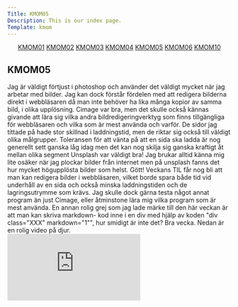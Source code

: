 ```yaml
---
Title: KMOM05
Description: This is our index page.
Template: kmom
---
```

<div class="leftmenue">
<ul>
<a href="%base_url%?report/kmom01">KMOM01</a>
<a href="%base_url%?report/kmom02">KMOM02</a>
<a href="%base_url%?report/kmom03">KMOM03</a>
<a href="%base_url%?report/kmom04">KMOM04</a>
<a class="active" href="%base_url%?report/kmom05">KMOM05</a>
<a href="%base_url%?report/kmom06">KMOM06</a>
<a href="%base_url%?report/kmom10">KMOM10</a>
</ul>
</div>

<div class="righttext">

<h2>KMOM05</h2>
Jag är väldigt förtjust i photoshop och använder det väldigt mycket när jag arbetar med bilder. Jag kan dock förstår fördelen med att redigera bilderna direkt i webbläsaren då man inte behöver ha lika många kopior av samma bild, i olika upplösning. Cimage var bra, men det skulle också kännas givande att lära sig vilka andra bildredigeringverktyg som finns tillgängliga för webbläsaren och vilka som är mest använda och varför.
De sidor jag tittade på hade stor skillnad i laddningstid, men de riktar sig också till väldigt olika målgrupper. Toleransen för att vänta på att en sida ska ladda är nog generellt sett ganska låg idag men det kan nog skilja sig ganska kraftigt åt mellan olika segment
Unsplash var väldigt bra! Jag brukar alltid känna mig lite osäker när jag plockar bilder från internet men på unsplash fanns det hur mycket högupplösta bilder som helst. Gött!
Veckans TIL får nog bli att man kan redigera bilder i webbläsaren, vilket borde spara både tid vid underhåll av en sida och också minska laddningstiden och de lagringsutrymme som krävs. Jag skulle dock gärna testa något annat program än just Cimage, eller åtminstone lära mig vilka program som är mest använda. En annan rolig grej som jag lade märke till den här veckan är att man kan skriva markdown- kod inne i en div med hjälp av koden "div class="XXX" markdown="1"", hur smidigt är inte det? Bra vecka.
Nedan är en rolig video på djur.

<div class="embed-container">
    <iframe src="https://www.youtube.com/embed/Tb4B0Fc8V_A" frameborder="0" allowfullscreen></iframe>
</div>


</div>
